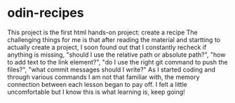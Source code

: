 # odin-recipes
This project is the first html hands-on project: create a recipe
The challenging things for me is that after reading the material and startting to actually create a project, I soon found out that I constantly recheck if anything is missing, "should I use the relative path or absolute path?", "how to add text to the link element?", "do I use the right git command to push the files?", "what commit messages should I write?"
As I started coding and through various commands I am not that familiar with, the memory connection between each lesson began to pay off. I felt a little uncomfortable but I know this is what learning is, keep going!
